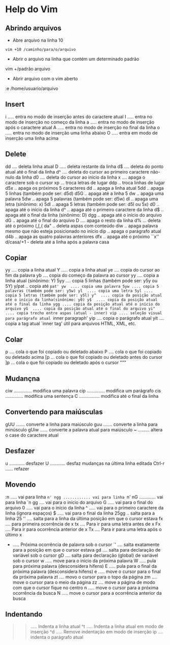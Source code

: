 # Help do Vim

## Abrindo arquivos

- Abre arquivo na linha 10
```
vim +10 /caminho/para/o/arquivo
```
- Abrir o arquivo na linha que contém um determinado padrão 

vim +/padrão arquivo

- Abrir arquivo com o vim aberto

:e /home/usuario/arquivo


## Insert


i ..... entra no modo de inserção antes do caractere atual
I ..... entra no modo de inserção no começo da linha
a ..... entra no modo de inserção após o caractere atual
A ..... entra no modo de inserção no final da linha
o ..... entra no modo de inserção uma linha abaixo
O ..... entra em modo de inserção uma linha acima



## Delete


dd .... deleta linha atual
D ..... deleta restante da linha
d$ .... deleta do ponto atual até o final da linha
d^ .... deleta do cursor ao primeiro caractere não-nulo da linha
d0 .... deleta do cursor ao início da linha
x .... apaga o caractere sob o cursor
xp ... troca letras de lugar
ddp .. troca linhas de lugar
d5x .. apaga os próximos 5 caracteres
dd  .. apaga a linha atual
5dd .. apaga 5 linhas (também pode ser: d5d)
d5G .. apaga até a linha 5
dw  .. apaga uma palavra
5dw .. apaga 5 palavras (também pode ser: d5w)
dl  .. apaga uma letra (sinônimo: x)
5dl .. apaga 5 letras (também pode ser: d5l ou 5x)
d0  .. apaga até o início da linha
d^  .. apaga até o primeiro caractere da linha
d$  .. apaga até o final da linha (sinônimo: D)
dgg .. apaga até o início do arquivo
dG  .. apaga até o final do arquivo
D .... apaga o resto da linha
d% ... deleta até o próximo (,[,{
da" .. deleta aspas com conteúdo
diw .. apaga palavra mesmo que não esteja posicionado no início
dip .. apaga o parágrafo atual
d4b .. apaga as quatro palavras anteriores
dfx .. apaga até o próximo ``x''
d/casa/+1 - deleta até a linha após a palavra casa



## Copiar


yy .... copia a linha atual
Y ..... copia a linha atual
ye .... copia do cursor ao fim da palavra
yb .... copia do começo da palavra ao cursor
yy  .... copia a linha atual (sinônimo: Y)
5yy .... copia 5 linhas (também pode ser: y5y ou 5Y)
y/pat .. copia até `pat'
yw  .... copia uma palavra
5yw .... copia 5 palavras (também pode ser: y5w)
yl  .... copia uma letra
5yl .... copia 5 letras (também pode ser: y5l)
y^  .... copia da posição atual até o início da linha(sinônimo: y0)
y$  .... copia da posição atual até o final da linha
ygg .... copia da posição atual até o início do arquivo
yG  .... copia da posição atual até o final do arquivo
yi" .... copia trecho entre aspas (atual - inner)
vip .... seleção visual para parágrafo atual `inner paragraph'
yip .... copia o parágrafo atual
yit .... copia a tag atual `inner tag' útil para arquivos HTML, XML, etc.



## Colar


p .... cola o que foi copiado ou deletado abaixo
P .... cola o que foi copiado ou deletado acima
[p ... cola o que foi copiado ou deletado antes do cursor
]p ... cola o que foi copiado ou deletado após o cursor
""”

## Mudançna


ciw .............. modifica uma palavra
cip .............. modifica um parágrafo
cis .............. modifica uma sentença
C ................ modifica até o final da linha



## Convertendo para maiúsculas

gUU ....... converte a linha para maiúsculo
guu ....... converte a linha para minúsculo
gUiw ...... converte a palavra atual para maiúsculo
~ ......... altera o case do caractere atual


## Desfazer

u ............ desfazer
U ............ desfaz mudanças na última linha editada
Ctrl-r  ...... refazer


## Movendo

:n<Enter>  ..... vai para linha `n'
ngg ............ vai para linha `n'
nG ............. vai para linha `n
gg .... vai para o início do arquivo
G ..... vai para o final do arquivo
0 ..... vai para o início da linha
^ ..... vai para o primeiro caractere da linha (ignora espaços)
$ ..... vai para o final da linha
25gg .. salta para a linha 25
'' .... salta para a linha da última posição em que o cursor estava
fx .... para primeira ocorrência de x
tx .... Para ir para uma letra antes de x
Fx .... Para ir para ocorrência anterior de x
Tx .... Para ir para uma letra após o último x
* ..... Próxima ocorrência de palavra sob o cursor
`' .... salta exatamente para a posição em que o cursor estava
gd .... salta para declaração de variável sob o cursor
gD .... salta para declaração (global) de variável sob o cursor
w ..... move para o início da próxima palavra
W ..... pula para próxima palavra (desconsidera hífens)
E ..... pula para o final da próxima palavra (desconsidera
        hifens)
e ..... move o cursor para o final da próxima palavra
zt .... movo o cursor para o topo da página
zm .... move o cursor para o meio da página
zz .... move a página de modo com que o cursor fique no
        centro
n ..... move o cursor para a próxima ocorrência da busca
N ..... move o cursor para a ocorrência anterior da busca



## Indentando

>> ..... Indenta a linha atual
^t ..... Indenta a linha atual em modo de inserção
^d ..... Remove indentação em modo de inserção
>ip .... indenta o parágrafo atual


